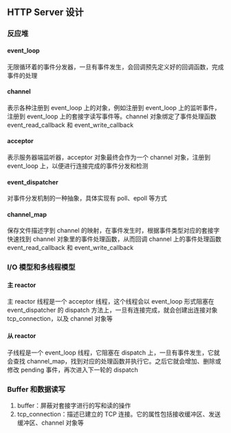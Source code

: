 ## HTTP Server 设计
### 反应堆
#### event_loop
无限循环着的事件分发器，一旦有事件发生，会回调预先定义好的回调函数，完成事件的处理

#### channel
表示各种注册到 event_loop 上的对象，例如注册到 event_loop 上的监听事件，注册到 event_loop 上的套接字读写事件等。channel 对象绑定了事件处理函数 event_read_callback 和 event_write_callback

#### acceptor
表示服务器端监听器，acceptor 对象最终会作为一个 channel 对象，注册到 event_loop 上，以便进行连接完成的事件分发和检测

#### event_dispatcher
对事件分发机制的一种抽象，具体实现有 poll、epoll 等方式

#### channel_map
保存文件描述字到 channel 的映射，在事件发生时，根据事件类型对应的套接字快速找到 channel 对象里的事件处理函数，从而回调 channel 上的事件处理函数 event_read_callback 和 event_write_callback


### I/O 模型和多线程模型
#### 主 reactor
主 reactor 线程是一个 acceptor 线程，这个线程会以 event_loop 形式阻塞在 event_dispatcher 的 dispatch 方法上，一旦有连接完成，就会创建出连接对象 tcp_connection，以及 channel 对象等

#### 从 reactor
子线程是一个 event_loop 线程，它阻塞在 dispatch 上，一旦有事件发生，它就会查找 channel_map，找到对应的处理函数并执行它。之后它就会增加、删除或修改 pending 事件，再次进入下一轮的 dispatch


### Buffer 和数据读写
1. buffer：屏蔽对套接字进行的写和读的操作
2. tcp_connection：描述已建立的 TCP 连接。它的属性包括接收缓冲区、发送缓冲区、channel 对象等
